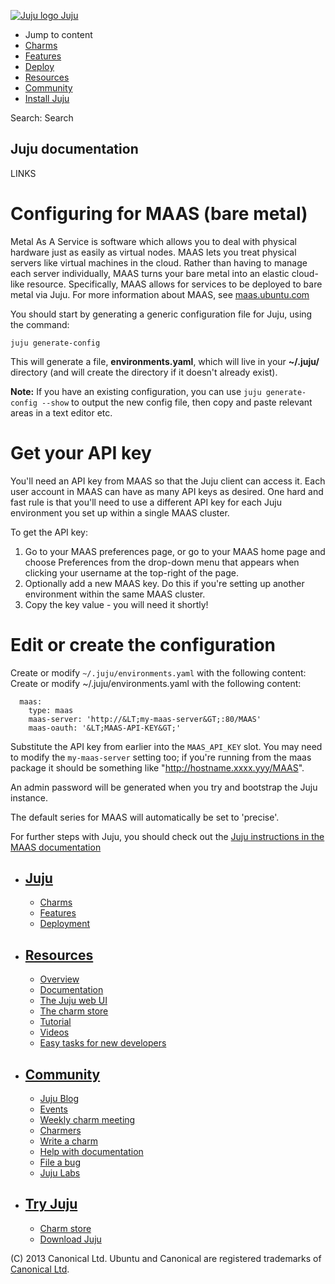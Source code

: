 [ ![Juju logo](//assets.ubuntu.com/sites/ubuntu/latest/u/img/logo.png) Juju
](https://juju.ubuntu.com/)

  - Jump to content
  - [Charms](https://juju.ubuntu.com/charms/)
  - [Features](https://juju.ubuntu.com/features/)
  - [Deploy](https://juju.ubuntu.com/deployment/)
  - [Resources](https://juju.ubuntu.com/resources/)
  - [Community](https://juju.ubuntu.com/community/)
  - [Install Juju](https://juju.ubuntu.com/download/)

Search: Search

## Juju documentation

LINKS

# Configuring for MAAS (bare metal)

Metal As A Service is software which allows you to deal with physical hardware
just as easily as virtual nodes. MAAS lets you treat physical servers like
virtual machines in the cloud. Rather than having to manage each server
individually, MAAS turns your bare metal into an elastic cloud-like resource.
Specifically, MAAS allows for services to be deployed to bare metal via Juju.
For more information about MAAS, see [ maas.ubuntu.com ](http://maas.ubuntu.com)

You should start by generating a generic configuration file for Juju, using the
command:

    
    
    juju generate-config

This will generate a file, __environments.yaml__, which will live in your
__~/.juju/__ directory (and will create the directory if it doesn't already
exist).

__Note:__ If you have an existing configuration, you can use `juju generate-
config --show` to output the new config file, then copy and paste relevant areas
in a text editor etc.

#  Get your API key

You'll need an API key from MAAS so that the Juju client can access it. Each
user account in MAAS can have as many API keys as desired. One hard and fast
rule is that you'll need to use a different API key for each Juju environment
you set up within a single MAAS cluster.

To get the API key:

  1. Go to your MAAS preferences page, or go to your MAAS home page and choose Preferences from the drop-down menu that appears when clicking your username at the top-right of the page.
  2. Optionally add a new MAAS key. Do this if you're setting up another environment within the same MAAS cluster.
  3. Copy the key value - you will need it shortly!

#  Edit or create the configuration

Create or modify `~/.juju/environments.yaml` with the following content: Create
or modify ~/.juju/environments.yaml with the following content:

    
    
      maas:
        type: maas
        maas-server: 'http://&LT;my-maas-server&GT;:80/MAAS'
        maas-oauth: '&LT;MAAS-API-KEY&GT;'
       

Substitute the API key from earlier into the `MAAS_API_KEY` slot. You may need
to modify the `my-maas-server` setting too; if you're running from the maas
package it should be something like "http://hostname.xxxx.yyy/MAAS".

An admin password will be generated when you try and bootstrap the Juju
instance.

The default series for MAAS will automatically be set to 'precise'.

For further steps with Juju, you should check out the [Juju instructions in the
MAAS documentation](http://maas.ubuntu.com/docs/juju-quick-start.html)

  - ## [Juju](/)

    - [Charms](/charms)
    - [Features](/features)
    - [Deployment](/deployment)
  - ## [Resources](/resources)

    - [Overview](/resources/juju-overview/)
    - [Documentation](/docs/)
    - [The Juju web UI](/resources/the-juju-gui/)
    - [The charm store](/docs/authors-charm-store.html)
    - [Tutorial](/docs/getting-started.html#test)
    - [Videos](/resources/videos/)
    - [Easy tasks for new developers](/resources/easy-tasks-for-new-developers/)
  - ## [Community](/community)

    - [Juju Blog](/community/blog/)
    - [Events](/events/)
    - [Weekly charm meeting](/community/weekly-charm-meeting/)
    - [Charmers](/community/charmers/)
    - [Write a charm](/docs/authors-charm-writing.html)
    - [Help with documentation](/docs/contributing.html)
    - [File a bug](https://bugs.launchpad.net/juju-core/+filebug)
    - [Juju Labs](/labs/)
  - ## [Try Juju](https://jujucharms.com/sidebar/)

    - [Charm store](https://jujucharms.com/)
    - [Download Juju](/download/)

(C) 2013 Canonical Ltd. Ubuntu and Canonical are registered trademarks of
[Canonical Ltd](http://canonical.com).

